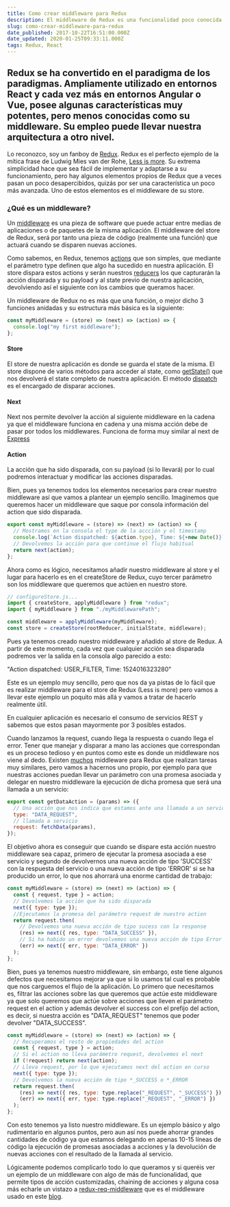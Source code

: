 ```yaml
---
title: Como crear middleware para Redux
description: El middleware de Redux es una funcionalidad poco conocida pero muy útil. Aprende como crear tu propio middleware para llevar tu arquitectura a otro nivel.
slug: como-crear-middleware-para-redux
date_published: 2017-10-22T16:51:00.000Z
date_updated: 2020-01-25T09:33:11.000Z
tags: Redux, React
---
```


## Redux se ha convertido en el paradigma de los paradigmas. Ampliamente utilizado en entornos React y cada vez más en entornos Angular o Vue, posee algunas características muy potentes, pero menos conocidas como su middleware. Su empleo puede llevar nuestra arquitectura a otro nivel.

Lo reconozco, soy un fanboy de [Redux](http://redux.js.org/). Redux es el perfecto ejemplo de la mítica frase de Ludwig Mies van der Rohe, [Less is more](https://en.wikipedia.org/wiki/Minimalism#Less_is_more_.28architecture.29). Su extrema simplicidad hace que sea fácil de implementar y adaptarse a su funcionamiento, pero hay algunos elementos propios de Redux que a veces pasan un poco desapercibidos, quizás por ser una característica un poco más avanzada. Uno de estos elementos es el middleware de su store.

### ¿Qué es un middleware?

Un [middleware](https://es.wikipedia.org/wiki/Middleware) es una pieza de software que puede actuar entre medias de aplicaciones o de paquetes de la misma aplicación. El middleware del store de Redux, será por tanto una pieza de código (realmente una función) que actuará cuando se disparen nuevas acciones.

Como sabemos, en Redux, tenemos [actions](http://redux.js.org/docs/basics/Actions.html) que son simples, que mediante el parámetro type definen que algo ha sucedido en nuestra aplicación. El store dispara estos actions y serán nuestros [reducers](http://redux.js.org/docs/basics/Reducers.html) los que capturarán la acción disparada y su payload y al state previo de nuestra aplicación, devolviendo así el siguiente con los cambios que queramos hacer.

Un middleware de Redux no es más que una función, o mejor dicho 3 funciones anidadas y su estructura más básica es la siguiente:

```js
const myMiddleware = (store) => (next) => (action) => {
  console.log("my first middleware");
};
```

#### Store

El store de nuestra aplicación es donde se guarda el state de la misma. El store dispone de varios métodos para acceder al state, como [getState()](http://es.redux.js.org/docs/api/Store.html#getState) que nos devolverá el state completo de nuestra aplicación. El método [dispatch](http://es.redux.js.org/docs/api/Store.html#dispatch) es el encargado de disparar acciones.

#### Next

Next nos permite devolver la acción al siguiente middleware en la cadena ya que el middleware funciona en cadena y una misma acción debe de pasar por todos los middlewares. Funciona de forma muy similar al next de [Express](http://expressjs.com/es/guide/using-middleware.html)

#### Action

La acción que ha sido disparada, con su payload (si lo llevará) por lo cual podremos interactuar y modificar las acciones disparadas.

Bien, pues ya tenemos todos los elementos necesarios para crear nuestro middleware así que vamos a plantear un ejemplo sencillo. Imaginemos que queremos hacer un middleware que saque por consola información del action que sido disparada.

```js
export const myMiddleware = (store) => (next) => (action) => {
  // Mostramos en la consola el type de la accción y el timestamp
  console.log(`Action dispatched: ${action.type}, Time: ${+new Date()}`);
  // Devolvemos la acción para que continue el flujo habitual
  return next(action);
};
```

Ahora como es lógico, necesitamos añadir nuestro middleware al store y el lugar para hacerlo es en el createStore de Redux, cuyo tercer parámetro son los middleware que queremos que actúen en nuestro store.

```js
// configureStore.js...
import { createStore, applyMiddleware } from "redux";
import { myMiddleware } from "./myMiddlewarePath";

const middleware = applyMiddleware(myMiddleware);
const store = createStore(rootReducer, initialState, middleware);
```

Pues ya tenemos creado nuestro middleware y añadido al store de Redux. A partir de este momento, cada vez que cualquier acción sea disparada podremos ver la salida en la consola algo parecido a esto:

"Action dispatched: USER_FILTER, Time: 1524016323280"

Este es un ejemplo muy sencillo, pero que nos da ya pistas de lo fácil que es realizar middleware para el store de Redux (Less is more) pero vamos a llevar este ejemplo un poquito más allá y vamos a tratar de hacerlo realmente útil.

En cualquier aplicación es necesario el consumo de servicios REST y sabemos que estos pasan mayormente por 3 posibles estados.

Cuando lanzamos la request, cuando llega la respuesta o cuando llega el error. Tener que manejar y disparar a mano las acciones que correspondan es un proceso tedioso y en puntos como este es donde un middleware nos viene al dedo. Existen [muchos](https://www.npmjs.com/search?q=redux%20middleware&page=1&ranking=optimal) middleware para Redux que realizan tareas muy similares, pero vamos a hacernos uno propio, por ejemplo para que nuestras acciones puedan llevar un parámetro con una promesa asociada y delegar en nuestro middleware la ejecución de dicha promesa que será una llamada a un servicio:

```js
export const getDataAction = (params) => ({
  // Una acción que nos indica que estamos ante una llamada a un servicio
  type: "DATA_REQUEST",
  // llamada a servicio
  request: fetchData(params),
});
```

El objetivo ahora es conseguir que cuando se dispare esta acción nuestro middleware sea capaz, primero de ejecutar la promesa asociada a ese servicio y segundo de devolvernos una nueva acción de tipo 'SUCCESS' con la respuesta del servicio o una nueva acción de tipo 'ERROR' si se ha producido un error, lo que nos ahorrará una enorme cantidad de trabajo:

```js
const myMiddleware = (store) => (next) => (action) => {
  const { request, type } = action;
  // Devolvemos la acción que ha sido disparada
  next({ type: type });
  //Ejecutamos la promesa del parámetro request de nuestro action
  return request.then(
    // Devolvemos una nueva acción de tipo sucess con la response
    (res) => next({ res, type: "DATA_SUCCESS" }),
    // Si ha habido un error devolvemos una nueva acción de tipo Error
    (err) => next({ err, type: "DATA_ERROR" })
  );
};
```

Bien, pues ya tenemos nuestro middleware, sin embargo, este tiene algunos defectos que necesitamos mejorar ya que si lo usamos tal cual es probable que nos carguemos el flujo de la aplicación. Lo primero que necesitamos es, filtrar las acciones sobre las que queremos que actúe este middleware ya que solo queremos que actúe sobre acciones que lleven el parámetro request en el action y además devolver el success con el prefijo del action, es decir, si nuestra acción es "DATA_REQUEST" tenemos que poder devolver "DATA_SUCCESS".

```js
const myMiddleware = (store) => (next) => (action) => {
  // Recuperamos el resto de propiedades del action
  const { request, type } = action;
  // Si el action no lleva parámetro request, devolvemos el next
  if (!request) return next(action);
  // Lleva request, por lo que ejecutamos next del action en curso
  next({ type: type });
  // Devolvemos la nueva acción de tipo *_SUCCESS o *_ERROR
  return request.then(
    (res) => next({ res, type: type.replace("_REQUEST", "_SUCCESS") }),
    (err) => next({ err, type: type.replace("_REQUEST", "_ERROR") })
  );
};
```

Con esto tenemos ya listo nuestro middleware. Es un ejemplo básico y algo rudimentario en algunos puntos, pero aun así nos puede ahorrar grandes cantidades de código ya que estamos delegando en apenas 10-15 líneas de código la ejecución de promesas asociadas a acciones y la devolución de nuevas acciones con el resultado de la llamada al servicio.

Lógicamente podemos complicarlo todo lo que queramos y si queréis ver un ejemplo de un middleware con algo de más de funcionalidad, que permite tipos de acción customizadas, chaining de acciones y alguna cosa más echarle un vistazo a [redux-req-middleware](https://www.npmjs.com/package/redux-req-middleware) que es el middleware usado en este [blog](https://github.com/pmagaz/pablomagaz.com).
